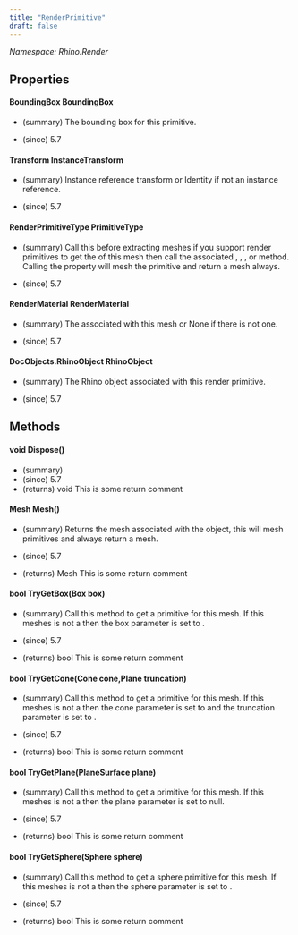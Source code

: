 ```yaml
---
title: "RenderPrimitive"
draft: false
---
```


*Namespace: Rhino.Render*
## Properties
#### BoundingBox BoundingBox
- (summary) 
     The bounding box for this primitive.
     
- (since) 5.7
#### Transform InstanceTransform
- (summary) 
     Instance reference transform or Identity if not an instance reference.
     
- (since) 5.7
#### RenderPrimitiveType PrimitiveType
- (summary) 
     Call this before extracting meshes if you support render primitives to
     get the  of this mesh then call the
     associated , , , or
      method.  Calling the  property
     will mesh the primitive and return a mesh always.
     
- (since) 5.7
#### RenderMaterial RenderMaterial
- (summary) 
     The  associated with this mesh or None if there is not one.
     
- (since) 5.7
#### DocObjects.RhinoObject RhinoObject
- (summary) 
     The Rhino object associated with this render primitive.
     
- (since) 5.7
## Methods
#### void Dispose()
- (summary) 
- (since) 5.7
- (returns) void This is some return comment
#### Mesh Mesh()
- (summary) 
     Returns the mesh associated with the object, this will mesh primitives
     and always return a mesh.
     
- (since) 5.7
- (returns) Mesh This is some return comment
#### bool TryGetBox(Box box)
- (summary) 
     Call this method to get a  primitive for this mesh.  If this
     meshes  is not a 
     then the box parameter is set to .
     
- (since) 5.7
- (returns) bool This is some return comment
#### bool TryGetCone(Cone cone,Plane truncation)
- (summary) 
     Call this method to get a  primitive for this mesh.  If this
     meshes  is not a 
     then the cone parameter is set to  and the truncation
     parameter is set to .
     
- (since) 5.7
- (returns) bool This is some return comment
#### bool TryGetPlane(PlaneSurface plane)
- (summary) 
     Call this method to get a  primitive for this mesh.  If this
     meshes  is not a 
     then the plane parameter is set to null.
     
- (since) 5.7
- (returns) bool This is some return comment
#### bool TryGetSphere(Sphere sphere)
- (summary) 
     Call this method to get a sphere primitive for this mesh.  If this
     meshes  is not a 
     then the sphere parameter is set to .
     
- (since) 5.7
- (returns) bool This is some return comment
